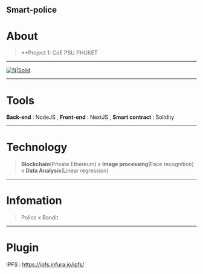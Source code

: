 ## Smart-police
# About
> **Project 1: CoE PSU PHUKET 
***********************************************
[![N|Solid](https://www.computing.psu.ac.th/th/wp-content/uploads/2018/03/PSU_CoC_ENG.png)](https://www.phuket.psu.ac.th/)
***********************************************
# Tools
**Back-end** : NodeJS , **Front-end** : NextJS , **Smart contract** : Solidity
***********************************************
# Technology 
> **Blockchain**(Private Ethereum) x **Image processing**(Face recognition) x **Data Analysis**(Linear regression)
***********************************************
# Infomation 
> Police x Bandit
***********************************************
# Plugin 
IPFS : https://ipfs.infura.io/ipfs/
